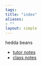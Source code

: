 ```yaml
---
tags: 
title: "index"
aliases:
- ""
layout: simple
---
```


hedda beans

- [tutor notes](bnotes.md)
- [class notes](cnotes.md)